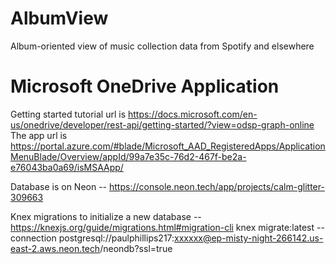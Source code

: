 # AlbumView
Album-oriented view of music collection data from Spotify and elsewhere

# Microsoft OneDrive Application
Getting started tutorial url is https://docs.microsoft.com/en-us/onedrive/developer/rest-api/getting-started/?view=odsp-graph-online
The app url is https://portal.azure.com/#blade/Microsoft_AAD_RegisteredApps/ApplicationMenuBlade/Overview/appId/99a7e35c-76d2-467f-be2a-e76043ba0a69/isMSAApp/

Database is on Neon -- https://console.neon.tech/app/projects/calm-glitter-309663

Knex migrations to initialize a new database -- https://knexjs.org/guide/migrations.html#migration-cli
knex migrate:latest --connection postgresql://paulphillips217:xxxxxx@ep-misty-night-266142.us-east-2.aws.neon.tech/neondb?ssl=true
